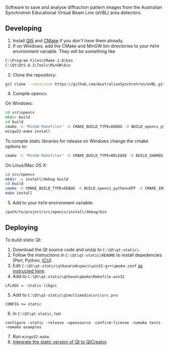 Software to save and analyse diffraction pattern images from the Australian Synchrotron Educational Virtual Beam Line (eVBL) area detectors.

Developing
----------

1. Install [Qt5](http://qt-project.org/downloads) and [CMake](http://www.cmake.org/cmake/resources/software.html) if you don't have them already.
2. If on Windows, add the CMake and MinGW bin directories to your `PATH` environment variable. They will be something like
  
  ```bat
  C:\Program Files\CMake 2.8\bin
  C:\Qt\Qt5.0.2\Tools\MinGW\bin
  ```
  
3. Clone the repository:

  ```bash
  git clone --recursive https://github.com/AustralianSynchrotron/eVBL.git
  ```

4. Compile opencv.

  On Windows:

  ```bat
  cd src\opencv
  mkdir build
  cd build
  cmake -G "MinGW Makefiles" -D CMAKE_BUILD_TYPE=DEBUG -D BUILD_opencv_python=OFF -D CMAKE_INSTALL_PREFIX="%CD%\..\install\debug" ..
  mingw32-make install
  ```

  To compile static libraries for release on Windows change the cmake options to:
  ```bat
  cmake -G "MinGW Makefiles" -D CMAKE_BUILD_TYPE=RELEASE -D BUILD_SHARED_LIBS=NO -D BUILD_opencv_python=OFF -D CMAKE_INSTALL_PREFIX="%CD%\..\install\release" ..
  ```
  
  On Linux/Mac OS X:
  
  ```bash
  cd src/opencv
  mkdir -p install/debug build
  cd build
  cmake -D CMAKE_BUILD_TYPE=DEBUG -D BUILD_opencv_python=OFF -D CMAKE_INSTALL_PREFIX="$(pwd)/../install/debug" ..
  make install
  ```

5. Add to your `PATH` environment variable:
  
  ```bash
  /path/to/project/src/opencv/install/debug/bin
  ```

Deploying
---------

To build static Qt:

1. Download the Qt source code and unzip to `C:\Qt\qt-static\`.
2. Follow the instructions in `C:\Qt\qt-static\README` to install depedencies (Perl, Python, [ICU](http://qt-project.org/wiki/Compiling-ICU-with-MinGW)).
3. Edit `C:\Qt\qt-static\qtbase\mkspecs\win32-g++\qmake.conf` [as instructed here](http://www.qtcentre.org/wiki/index.php?title=Building_static_Qt_on_Windows_with_MinGW).
4. Add to `C:\Qt\qt-static\qtbase\qmake\Makefile.win32`

  ```
  LFLAGS = -static-libgcc
  ```
5. Add to `C:\Qt\qt-static\qtmultimedia\src\src.pro`
  
  ``` 
  CONFIG += static
  ```

6. In `C:\Qt\qt-static`, run

  ```
  configure -static -release -opensource -confirm-license -nomake tests -nomake examples
  ```

7. Run `mingw32-make`.
8. [Integrate the static version of Qt to QtCreator](http://qt-project.org/wiki/How_to_build_a_static_Qt_version_for_Windows_with_gcc#0a567b9d89a882ced5936e050ef62a79).
